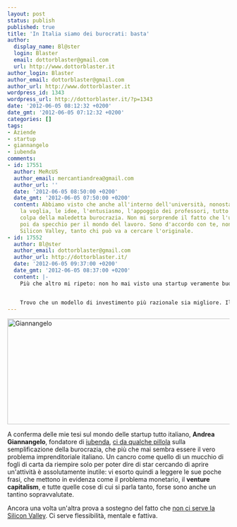 ```yaml
---
layout: post
status: publish
published: true
title: 'In Italia siamo dei burocrati: basta'
author:
  display_name: Bl@ster
  login: Blaster
  email: dottorblaster@gmail.com
  url: http://www.dottorblaster.it
author_login: Blaster
author_email: dottorblaster@gmail.com
author_url: http://www.dottorblaster.it
wordpress_id: 1343
wordpress_url: http://dottorblaster.it/?p=1343
date: '2012-06-05 08:12:32 +0200'
date_gmt: '2012-06-05 07:12:32 +0200'
categories: []
tags:
- Aziende
- startup
- giannangelo
- iubenda
comments:
- id: 17551
  author: MeRcUS
  author_email: mercantiandrea@gmail.com
  author_url: ''
  date: '2012-06-05 08:50:00 +0200'
  date_gmt: '2012-06-05 07:50:00 +0200'
  content: Abbiamo visto che anche all'interno dell'università, nonostante le risorse,
    la voglia, le idee, l'entusiasmo, l'appoggio dei professori, tutto si blocca per
    colpa della maledetta burocrazia. Non mi sorprende il fatto che l'università faccia
    poi da specchio per il mondo del lavoro. Sono d'accordo con te, non ci serve la
    Silicon Valley, tanto chi può va a cercare l'originale.
- id: 17552
  author: Bl@ster
  author_email: dottorblaster@gmail.com
  author_url: http://dottorblaster.it/
  date: '2012-06-05 09:37:00 +0200'
  date_gmt: '2012-06-05 08:37:00 +0200'
  content: |-
    Più che altro mi ripeto: non ho mai visto una startup veramente buona che non avesse qualche soldo in tasca. In USA i soldi li danno a *tutti*, che è quasi peggio che non darli a nessuno.


    Trovo che un modello di investimento più razionale sia migliore. Il problema è farti venire la voglia di metterti in gioco, e certo la burocrazia pressante non aiuta.
---
```

<p><img class="aligncenter" title="Giannangelo" src="http://www.italiastartup.it/wp-content/uploads/2012/06/Andrea-Giannangelo_784x0-2.jpeg" alt="Giannangelo" width="618" height="239" /></p>
<p>A conferma delle mie tesi sul mondo delle startup tutto italiano, <strong>Andrea Giannangelo</strong>, fondatore di <a href="https://www.iubenda.com/it">iubenda</a>, <a href="http://www.italiastartup.it/semplificazione-della-burocrazia-la-proposta-di-andrea-giannangelo/">ci da qualche pillola</a> sulla semplificazione della burocrazia, che più che mai sembra essere il vero problema imprenditoriale italiano. Un cancro come quello di un mucchio di fogli di carta da riempire solo per poter dire di star cercando di aprire un'attività è assolutamente inutile: vi esorto quindi a leggere le sue poche frasi, che mettono in evidenza come il problema monetario, il <strong>venture capitalism</strong>, e tutte quelle cose di cui si parla tanto, forse sono anche un tantino sopravvalutate.</p>
<p>Ancora una volta un'altra prova a sostegno del fatto che <a href="http://dottorblaster.it/2012/05/ci-serve-la-silicon-valley/">non ci serve la Silicon Valley</a>. Ci serve flessibilità, mentale e fattiva.</p>

